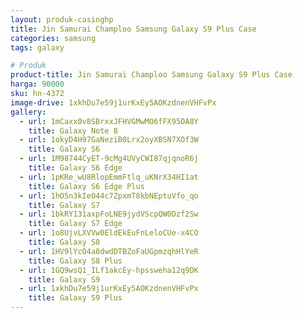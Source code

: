 ```yaml
---
layout: produk-casinghp
title: Jin Samurai Champloo Samsung Galaxy S9 Plus Case
categories: samsung
tags: galaxy

# Produk
product-title: Jin Samurai Champloo Samsung Galaxy S9 Plus Case
harga: 90000
sku: hn-4372
image-drive: 1xkhDu7e59j1urKxEy5AOKzdnenVHFvPx
gallery:
  - url: 1mCaxx0v8SBrxxJFHVGMwMO6fFX95OA8Y
    title: Galaxy Note 8
  - url: 1okyD4H97GaNeziB0Lrx2oyXBSN7XOf3W
    title: Galaxy S6
  - url: 1M98744CyET-9cMg4UVyCWI87qjqnoR6j
    title: Galaxy S6 Edge
  - url: 1pKRe_wU8RlopEmmFtlq_uKNrX34HI1at
    title: Galaxy S6 Edge Plus
  - url: 1hOSn3kIeO44c7ZpxmT8kbNEptuVfo_qo
    title: Galaxy S7
  - url: 1bkRY131axpFoLNE9jydVScpQW0Dzf2Sw
    title: Galaxy S7 Edge
  - url: 1o8UjvLXVVw0EldEkEuFnLeloCUe-x4CO
    title: Galaxy S8
  - url: 1HV9lYcO4a8dwdDTBZoFaUGpmzqhHlYeR
    title: Galaxy S8 Plus
  - url: 1GQ9wsQ1_ILf1akcEy-hpssweha12q9DK
    title: Galaxy S9
  - url: 1xkhDu7e59j1urKxEy5AOKzdnenVHFvPx
    title: Galaxy S9 Plus
---
```

